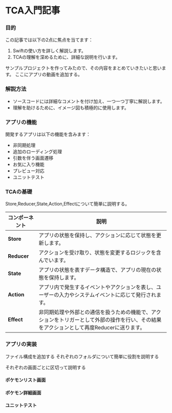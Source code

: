 # TCA入門記事

### 目的
この記事では以下の2点に焦点を当てます：
1. Swiftの使い方を詳しく解説します。
2. TCAの理解を深めるために、詳細な説明を行います。

サンプルプロジェクトを作ってみたので、その内容をまとめていきたいと思います。
ここにアプリの動画を追加する。

### 解説方法
- ソースコードには詳細なコメントを付け加え、一つ一つ丁寧に解説します。
- 理解を助けるために、イメージ図も積極的に使用します。

### アプリの機能
開発するアプリは以下の機能を含みます：
- 非同期処理
- 追加のローディング処理
- 引数を伴う画面遷移
- お気に入り機能
- プレビュー対応
- ユニットテスト


### TCAの基礎
Store,Reducer,State,Action,Effectについて簡単に説明する。

| コンポーネント | 説明 |
| --- | --- |
| **Store** | アプリの状態を保持し、アクションに応じて状態を更新します。 |
| **Reducer** | アクションを受け取り、状態を変更するロジックを含んでいます。 |
| **State** | アプリの状態を表すデータ構造で、アプリの現在の状態を保持します。 |
| **Action** | アプリ内で発生するイベントやアクションを表し、ユーザーの入力やシステムイベントに応じて発行されます。 |
| **Effect** | 非同期処理や外部との通信を扱うための機能で、アクションをトリガーとして外部の操作を行い、その結果をアクションとして再度Reducerに送ります。 |

### アプリの実装

ファイル構成を追加する
それぞれのフォルダについて簡単に役割を説明する

それぞれの画面ごとに区切って説明する
#### ポケモンリスト画面

#### ポケモン詳細画面

#### ユニットテスト




